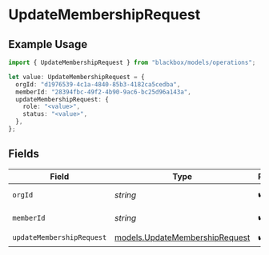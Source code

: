 # UpdateMembershipRequest

## Example Usage

```typescript
import { UpdateMembershipRequest } from "blackbox/models/operations";

let value: UpdateMembershipRequest = {
  orgId: "d1976539-4c1a-4840-85b3-4182ca5cedba",
  memberId: "28394fbc-49f2-4b90-9ac6-bc25d96a143a",
  updateMembershipRequest: {
    role: "<value>",
    status: "<value>",
  },
};
```

## Fields

| Field                                                                     | Type                                                                      | Required                                                                  | Description                                                               |
| ------------------------------------------------------------------------- | ------------------------------------------------------------------------- | ------------------------------------------------------------------------- | ------------------------------------------------------------------------- |
| `orgId`                                                                   | *string*                                                                  | :heavy_check_mark:                                                        | Organization ID                                                           |
| `memberId`                                                                | *string*                                                                  | :heavy_check_mark:                                                        | Member user ID                                                            |
| `updateMembershipRequest`                                                 | [models.UpdateMembershipRequest](../../models/updatemembershiprequest.md) | :heavy_check_mark:                                                        | N/A                                                                       |